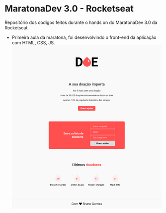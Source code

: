 # MaratonaDev 3.0 - Rocketseat 
Repositório dos códigos feitos durante o hands on do MaratonaDev 3.0 da Rocketseat.

- Primeira aula da maratona, foi desenvolvindo o front-end da aplicação com HTML, CSS, JS.
![](/assets/img/img_doe.png)
